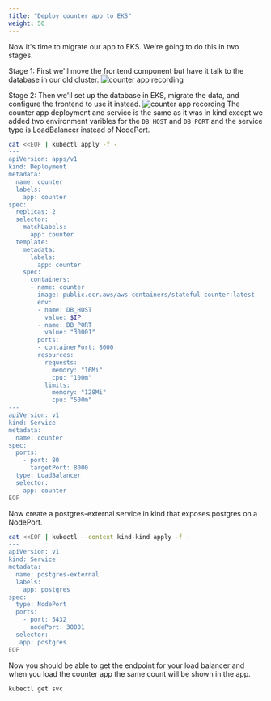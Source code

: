 ```yaml
---
title: "Deploy counter app to EKS"
weight: 50
---
```


Now it's time to migrate our app to EKS.
We're going to do this in two stages.

Stage 1: First we'll move the frontend component but have it talk to the database in our old cluster.
![counter app recording](/images/migrate_to_eks/front-end-moved-to-eks.png)

Stage 2: Then we'll set up the database in EKS, migrate the data, and configure the frontend to use it instead.
![counter app recording](/images/migrate_to_eks/database-moved-to-eks.png) 
The counter app deployment and service is the same as it was in kind except we added two environment varibles for the `DB_HOST` and `DB_PORT` and the service type is LoadBalancer instead of NodePort.

```bash
cat <<EOF | kubectl apply -f - 
---
apiVersion: apps/v1
kind: Deployment
metadata:
  name: counter
  labels:
    app: counter
spec:
  replicas: 2
  selector:
    matchLabels:
      app: counter
  template:
    metadata:
      labels:
        app: counter
    spec:
      containers:
      - name: counter
        image: public.ecr.aws/aws-containers/stateful-counter:latest
        env:
        - name: DB_HOST
          value: $IP
        - name: DB_PORT
          value: "30001"
        ports:
        - containerPort: 8000
        resources:
          requests:
            memory: "16Mi"
            cpu: "100m"
          limits:
            memory: "128Mi"
            cpu: "500m"
---
apiVersion: v1
kind: Service
metadata:
  name: counter
spec:
  ports:
    - port: 80
      targetPort: 8000
  type: LoadBalancer
  selector:
    app: counter
EOF
```

Now create a postgres-external service in kind that exposes postgres on a NodePort.

```bash
cat <<EOF | kubectl --context kind-kind apply -f - 
---
apiVersion: v1
kind: Service
metadata:
  name: postgres-external
  labels:
    app: postgres
spec:
  type: NodePort
  ports:
    - port: 5432
      nodePort: 30001
  selector:
   app: postgres
EOF
```

Now you should be able to get the endpoint for your load balancer and when you load the counter app the same count will be shown in the app.

```bash
kubectl get svc
```
